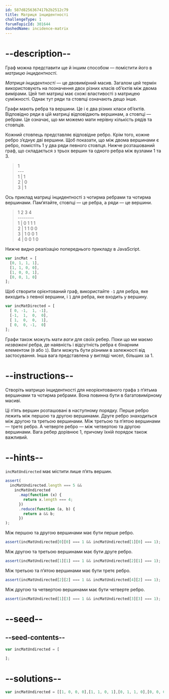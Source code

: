 ```yaml
---
id: 587d8256367417b2b2512c79
title: Матриця інцидентності
challengeType: 1
forumTopicId: 301644
dashedName: incidence-matrix
---
```


# --description--

Граф можна представити ще й іншим способом — помістити його в <dfn>матрицю інцидентності</dfn>.

<dfn>Матриця інцидентності</dfn> — це двовимірний масив. Загалом цей термін використовують на позначення двох різних класів об’єктів між двома вимірами. Цей тип матриці має схожі властивості з матрицею суміжності. Однак тут ряди та стовпці означають дещо інше.

Графи мають ребра та вершини. Це і є два різних класи об’єктів. Відповідно ряди в цій матриці відповідають вершинам, а стовпці — ребрам. Це означає, що ми можемо мати нерівну кількість рядів та стовпців.

Кожний стовпець представляє відповідне ребро. Крім того, кожне ребро з’єднує дві вершини. Щоб показати, що між двома вершинами є ребро, помістіть 1 у два ряди певного стовпця. Нижче розташований граф, що складається з трьох вершин та одного ребра між вузлами 1 та 3.

<blockquote>    1<br>   ---<br>1 | 1<br>2 | 0<br>3 | 1</blockquote>

Ось приклад матриці інцидентності з чотирма ребрами та чотирма вершинами. Пам’ятайте, стовпці — це ребра, а ряди — це вершини.

<blockquote>    1 2 3 4<br>   --------<br>1 | 0 1 1 1<br>2 | 1 1 0 0<br>3 | 1 0 0 1<br>4 | 0 0 1 0</blockquote>

Нижче видно реалізацію попереднього прикладу в JavaScript.

```js
var incMat = [
  [0, 1, 1, 1],
  [1, 1, 0, 0],
  [1, 0, 0, 1],
  [0, 0, 1, 0]
];
```

Щоб створити орієнтований граф, використайте `-1` для ребра, яке виходить з певної вершини, і `1` для ребра, яке входить у вершину.

```js
var incMatDirected = [
  [ 0, -1,  1, -1],
  [-1,  1,  0,  0],
  [ 1,  0,  0,  1],
  [ 0,  0, -1,  0]
];
```

Графи також можуть мати <dfn>ваги</dfn> для своїх ребер. Поки що ми маємо <dfn>незважені</dfn> ребра, де наявність і відсутність ребра є бінарним елементом (`0` або `1`). Ваги можуть бути різними в залежності від застосування. Інша вага представлена у вигляді чисел, більших за 1.

# --instructions--

Створіть матрицю інцидентності для неорієнтованого графа з п’ятьма вершинами та чотирма ребрами. Вона повинна бути в багатовимірному масиві.

Ці п’ять вершин розташовані в наступному порядку. Перше ребро лежить між першою та другою вершинами. Друге ребро знаходиться між другою та третьою вершинами. Між третьою та п’ятою вершинами — третє ребро. А четверте ребро — між четвертою та другою вершинами. Вага ребер дорівнює 1, причому їхній порядок також важливий.

# --hints--

`incMatUndirected` має містити лише п’ять вершин.

```js
assert(
  incMatUndirected.length === 5 &&
    incMatUndirected
      .map(function (x) {
        return x.length === 4;
      })
      .reduce(function (a, b) {
        return a && b;
      })
);
```

Між першою та другою вершинами має бути перше ребро.

```js
assert(incMatUndirected[0][0] === 1 && incMatUndirected[1][0] === 1);
```

Між другою та третьою вершинами має бути друге ребро.

```js
assert(incMatUndirected[1][1] === 1 && incMatUndirected[2][1] === 1);
```

Між третьою та п’ятою вершинами має бути третє ребро.

```js
assert(incMatUndirected[2][2] === 1 && incMatUndirected[4][2] === 1);
```

Між другою та четвертою вершинами має бути четверте ребро.

```js
assert(incMatUndirected[1][3] === 1 && incMatUndirected[3][3] === 1);
```

# --seed--

## --seed-contents--

```js
var incMatUndirected = [

];
```

# --solutions--

```js
var incMatUndirected = [[1, 0, 0, 0],[1, 1, 0, 1],[0, 1, 1, 0],[0, 0, 0, 1],[0, 0, 1, 0]];
```
